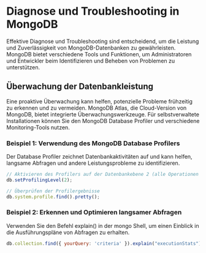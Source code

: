 # Diagnose und Troubleshooting in MongoDB

Effektive Diagnose und Troubleshooting sind entscheidend, um die Leistung und Zuverlässigkeit von MongoDB-Datenbanken zu gewährleisten. MongoDB bietet verschiedene Tools und Funktionen, um Administratoren und Entwickler beim Identifizieren und Beheben von Problemen zu unterstützen.

## Überwachung der Datenbankleistung

Eine proaktive Überwachung kann helfen, potenzielle Probleme frühzeitig zu erkennen und zu vermeiden. MongoDB Atlas, die Cloud-Version von MongoDB, bietet integrierte Überwachungswerkzeuge. Für selbstverwaltete Installationen können Sie den MongoDB Database Profiler und verschiedene Monitoring-Tools nutzen.

### Beispiel 1: Verwendung des MongoDB Database Profilers

Der Database Profiler zeichnet Datenbankaktivitäten auf und kann helfen, langsame Abfragen und andere Leistungsprobleme zu identifizieren.

```javascript
// Aktivieren des Profilers auf der Datenbankebene 2 (alle Operationen aufzeichnen)
db.setProfilingLevel(2);

// Überprüfen der Profilergebnisse
db.system.profile.find().pretty();
```
### Beispiel 2: Erkennen und Optimieren langsamer Abfragen
Verwenden Sie den Befehl explain() in der mongo Shell, um einen Einblick in die Ausführungspläne von Abfragen zu erhalten.
```javascript
db.collection.find({ yourQuery: 'criteria' }).explain("executionStats");
```
